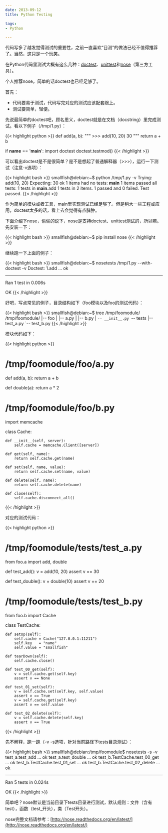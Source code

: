 ```yaml
---
date: 2013-09-12
title: Python Testing

tags:
- Python

---
```


代码写多了越发觉得测试的重要性，之前一直喜欢“目测”的做法已经不值得推荐了。当然，这只是一个玩笑。

在Python代码里测试大概有这么几种：[doctest](http://docs.python.org/2/library/doctest.html)、[unittest](http://docs.python.org/2/library/unittest.html)和[nose](http://nose.readthedocs.org/en/latest/)（第三方工具）。

个人推荐nose，简单的话doctest也已经足够了。

首先：

* 代码要易于测试，代码写完对应的测试应该配套跟上。
* 测试要简单，轻便。

先说最简单的doctest吧，顾名思义，doctest就是在文档（docstring）里完成测试。看以下例子（/tmp/1.py）：

{{< highlight python >}}
def add(a, b):
    """
    >>> add(10, 20)
    30
    """
    return a + b

if __name__ == '__main__':
    import doctest
    doctest.testmod()
{{< /highlight >}}
    
可以看出doctest是不是很简单？是不是想起了普通解释器（>>>），运行一下测试（注意-v选项）：

{{< highlight bash >}}
smallfish@debian:~$ python /tmp/1.py -v
Trying:
    add(10, 20)
Expecting:
    30
ok
1 items had no tests:
    __main__
1 items passed all tests:
   1 tests in __main__.add
1 tests in 2 items.
1 passed and 0 failed.
Test passed.
{{< /highlight >}}

作为简单的模块或者工具，main里实现测试已经足够了。但是稍大一些工程或应用，doctest太多的话，看上去会觉得有点臃肿。

下面介绍下nose，偷偷的说下，nose是支持doctest、unittest测试的，所以嘛。先安装一下：

{{< highlight bash >}}
smallfish@debian:~$ pip install nose
{{< /highlight >}}

继续跑一下上面的例子：

{{< highlight bash >}}
smallfish@debian:~$ nosetests /tmp/1.py --with-doctest -v
Doctest: 1.add ... ok

----------------------------------------------------------------------
Ran 1 test in 0.006s

OK
{{< /highlight >}}

好吧，写点常见的例子，目录结构如下（foo模块以及foo的测试代码）：

{{< highlight bash >}}
smallfish@debian:~$ tree /tmp/foomodule/
/tmp/foomodule/
|-- foo
|   |-- a.py
|   |-- b.py
|   `-- __init__.py
`-- tests
    |-- test_a.py
    `-- test_b.py
{{< /highlight >}}

模块代码如下：

{{< highlight python >}}
# /tmp/foomodule/foo/a.py 
def add(a, b):
    return a + b

def double(a):
    return a * 2
    
# /tmp/foomodule/foo/b.py 
import memcache

class Cache:

    def __init__(self, server):
        self.cache = memcache.Client([server])

    def get(self, name):
        return self.cache.get(name)

    def set(self, name, value):
        return self.cache.set(name, value)

    def delete(self, name):
        return self.cache.delete(name)

    def close(self):
        self.cache.disconnect_all()
{{< /highlight >}}


对应的测试代码：

{{< highlight python >}}
# /tmp/foomodule/tests/test_a.py 
from foo.a import add, double

def test_add():
    v = add(10, 20)
    assert v == 30

def test_double():
    v = double(10)
    assert v == 20

# /tmp/foomodule/tests/test_b.py 
from foo.b import Cache

class TestCache:

    def setUp(self):
        self.cache = Cache("127.0.0.1:11211")
        self.key   = "name"
        self.value = "smallfish"

    def tearDown(self):
        self.cache.close()

    def test_00_get(self):
        v = self.cache.get(self.key)
        assert v == None

    def test_01_set(self):
        v = self.cache.set(self.key, self.value)
        assert v == True
        v = self.cache.get(self.key)
        assert v == self.value

    def test_02_delete(self):
        v = self.cache.delete(self.key)
        assert v == True
{{< /highlight >}}

先不解释，跑一跑（-v -s选项，针对当前路径下tests目录测试）：

{{< highlight bash >}}
smallfish@debian:/tmp/foomodule$ nosetests -s -v
test_a.test_add ... ok
test_a.test_double ... ok
test_b.TestCache.test_00_get ... ok
test_b.TestCache.test_01_set ... ok
test_b.TestCache.test_02_delete ... ok

----------------------------------------------------------------------
Ran 5 tests in 0.024s

OK
{{< /highlight >}}

简单吧？nose默认是当前目录下tests目录进行测试，默认规则：文件（含有test），函数（test_开头），类（Test开头）。

nose完整文档请参考：[http://nose.readthedocs.org/en/latest/](http://nose.readthedocs.org/en/latest/)





